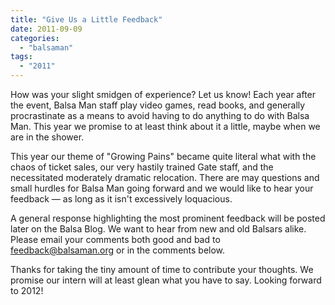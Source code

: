 ```yaml
---
title: "Give Us a Little Feedback"
date: 2011-09-09
categories: 
  - "balsaman"
tags: 
  - "2011"
---
```


How was your slight smidgen of experience? Let us know! Each year after the event, Balsa Man staff play video games, read books, and generally procrastinate as a means to avoid having to do anything to do with Balsa Man. This year we promise to at least think about it a little, maybe when we are in the shower.

This year our theme of "Growing Pains" became quite literal what with the chaos of ticket sales, our very hastily trained Gate staff, and the necessitated moderately dramatic relocation. There are may questions and small hurdles for Balsa Man going forward and we would like to hear your feedback — as long as it isn't excessively loquacious.

A general response highlighting the most prominent feedback will be posted later on the Balsa Blog. We want to hear from new and old Balsars alike. Please email your comments both good and bad to [feedback@balsaman.org](mailto:feedback@balsaman.org) or in the comments below.

Thanks for taking the tiny amount of time to contribute your thoughts. We promise our intern will at least glean what you have to say. Looking forward to 2012!

